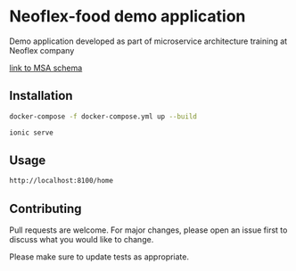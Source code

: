 # Neoflex-food demo application

Demo application developed as part of microservice architecture training at Neoflex company

[link to MSA schema](https://miro.com/app/board/uXjVOd7LGZE=/?invite_link_id=860322798548)

## Installation
```bash
docker-compose -f docker-compose.yml up --build

ionic serve
```

## Usage

```bash
http://localhost:8100/home
```

## Contributing
Pull requests are welcome. For major changes, please open an issue first to discuss what you would like to change.

Please make sure to update tests as appropriate.

##
